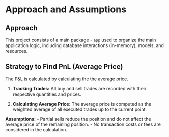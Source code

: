 # Approach and Assumptions

## Approach
This project consists of a main package - `app` used to organize the main application logic, including database interactions (in-memory), models, and resources. 


## Strategy to Find PnL (Average Price)
The P&L is calculated by calculating the the average price.

1. **Tracking Trades:** All buy and sell trades are recorded with their respective quantities and prices.

2. **Calculating Average Price:** The average price is computed as the weighted average of all executed trades up to the current point.


**Assumptions:**
	- Partial sells reduce the position and do not affect the average price of the remaining position.
	- No transaction costs or fees are considered in the calculation.
